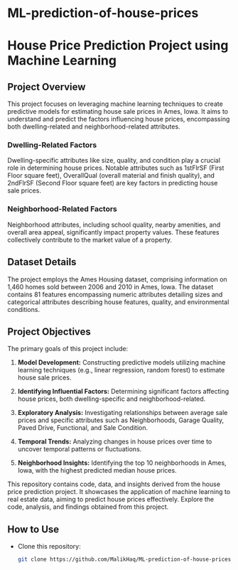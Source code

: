 # ML-prediction-of-house-prices

# House Price Prediction Project using Machine Learning

## Project Overview

This project focuses on leveraging machine learning techniques to create predictive models for estimating house sale prices in Ames, Iowa. It aims to understand and predict the factors influencing house prices, encompassing both dwelling-related and neighborhood-related attributes.

### Dwelling-Related Factors

Dwelling-specific attributes like size, quality, and condition play a crucial role in determining house prices. Notable attributes such as 1stFlrSF (First Floor square feet), OverallQual (overall material and finish quality), and 2ndFlrSF (Second Floor square feet) are key factors in predicting house sale prices.

### Neighborhood-Related Factors

Neighborhood attributes, including school quality, nearby amenities, and overall area appeal, significantly impact property values. These features collectively contribute to the market value of a property.

## Dataset Details

The project employs the Ames Housing dataset, comprising information on 1,460 homes sold between 2006 and 2010 in Ames, Iowa. The dataset contains 81 features encompassing numeric attributes detailing sizes and categorical attributes describing house features, quality, and environmental conditions.

## Project Objectives

The primary goals of this project include:

1. **Model Development:** Constructing predictive models utilizing machine learning techniques (e.g., linear regression, random forest) to estimate house sale prices.
  
2. **Identifying Influential Factors:** Determining significant factors affecting house prices, both dwelling-specific and neighborhood-related.
  
3. **Exploratory Analysis:** Investigating relationships between average sale prices and specific attributes such as Neighborhoods, Garage Quality, Paved Drive, Functional, and Sale Condition.
  
4. **Temporal Trends:** Analyzing changes in house prices over time to uncover temporal patterns or fluctuations.
  
5. **Neighborhood Insights:** Identifying the top 10 neighborhoods in Ames, Iowa, with the highest predicted median house prices.

This repository contains code, data, and insights derived from the house price prediction project. It showcases the application of machine learning to real estate data, aiming to predict house prices effectively. Explore the code, analysis, and findings obtained from this project.

## How to Use

- Clone this repository:
  ```bash
  git clone https://github.com/MalikHaq/ML-prediction-of-house-prices.git
